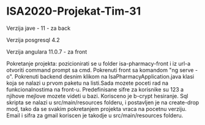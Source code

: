 # ISA2020-Projekat-Tim-31
Verzija jave - 11 - za back

Verzija posgresql 4.2

Verzija angulara 11.0.7 - za front

Pokretanje projekta: pozicionirati se u folder isa-pharmacy-front i iz url-a otvoriti 
command prompt sa cmd. Pokrenuti front sa komandom "ng serve -o". Pokrenuti backend desnim klikom na
IsaPharmacyApplication.java klasi koja se nalazi u prvom paketu na listi.Sada mozete poceti rad na 
funkcionalnostima na front-u. Predefinisane sifre za korisnike su 123 a njihove mejlove mozete videti 
u bazi. Korisceno je b-crypt hesiranje. Sql skripta se nalazi u src/main/resources folderu, i postavljen 
je na create-drop mod, tako da se svakim pokretanjem projekta vraca na pocetnu verziju. Email i 
sifra za gmail koriscen je takodje u src/main/resources folderu.
